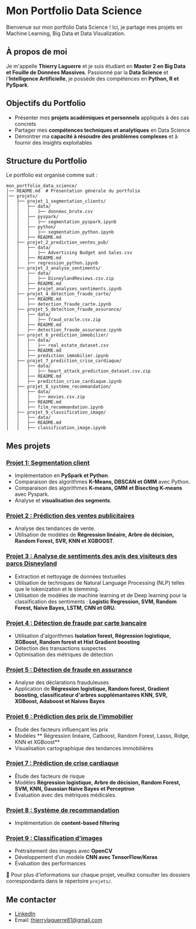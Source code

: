# Mon Portfolio Data Science

Bienvenue sur mon portfolio Data Science ! Ici, je partage mes projets en Machine Learning, Big Data et Data Visualization.

## À propos de moi

Je m'appelle **Thierry Laguerre** et je suis étudiant en **Master 2 en Big Data et Fouille de Données Massives**. Passionné par la **Data Science** et l'**Intelligence Artificielle**, je possède des compétences en **Python, R et PySpark**.


## Objectifs du Portfolio

- Présenter mes **projets académiques et personnels** appliqués à des cas concrets
- Partager mes **compétences techniques et analytiques** en Data Science
- Démontrer ma **capacité à résoudre des problèmes complexes** et à fournir des insights exploitables

## Structure du Portfolio

Le portfolio est organisé comme suit :

```
mon_portfolio_data_science/
│── README.md  # Présentation générale du portfolio
│── projets/
│   ├── projet_1_segmentation_clients/
│   │   ├── data/
│   │   │   ├── données_brute.csv
│   │   ├── pyspark/
│   │   │   ├── segmentation_pyspark.ipynb
│   │   ├── python/
│   │   │   ├── segmentation_python.ipynb
│   │   ├── README.md
│   ├── projet_2_prediction_ventes_pub/
│   │   ├── data/
│   │   │   ├── Advertising Budget and Sales.csv
│   │   ├── README.md
│   │   ├── regression_python.ipynb
│   ├── projet_3_analyse_sentiments/
│   │   ├── data/
│   │   │   ├── DisneylandReviews.csv.zip
│   │   ├── README.md
│   │   ├── projet_analyses_sentiments.ipynb
│   ├── projet_4_detection_fraude_carte/
│   │   ├── README.md
│   │   ├── detection_fraude_carte.ipynb
│   ├── projet_5_detection_fraude_assurance/
│   │   ├── data/
│   │   │   ├── fraud_oracle.csv.zip
│   │   ├── README.md
│   │   ├── detection_fraude_assurance.ipynb
│   ├── projet_6_prédiction_immobilier/
│   │   ├── data/
│   │   │   ├── real_estate_dataset.csv
│   │   ├── README.md
│   │   ├── prediction_immobilier.ipynb
│   ├── projet_7_prediction_crise_cardiaque/
│   │   ├── data/
│   │   │   ├── heart_attack_prediction_dataset.csv.zip
│   │   ├── README.md
│   │   ├── prediction_crise_cardiaque.ipynb
│   ├── projet_8_système_recommandation/
│   │   ├── data/
│   │   │   ├── movies.csv.zip
│   │   ├── README.md
│   │   ├── film_recommandation.ipynb
│   ├── projet_9_classification_image/
│   │   ├── data/
│   │   ├── README.md
│   │   ├── classification_image.ipynb
```

## Mes projets

### [Projet 1: Segmentation client](./projets/projet_1_segmentation_clients/README.md)

- Implémentation en **PySpark et Python**.
- Comparaison des algorithmes **K-Means, DBSCAN et GMM** avec Python.
- Comparaison des algorithmes **K-means, GMM et Bisecting K-means** avec Pyspark.
- Analyse et **visualisation des segments**.

### [Projet 2 : Prédiction des ventes publicitaires](./projets/projet_1_segmentation_clients/README.md)

- Analyse des tendances de vente.
- Utilisation de modèles de **Régression linéaire, Arbre de décision, Random Forest, SVR, KNN et XGBOOST**.

### [Projet 3 : Analyse de sentiments des avis des visiteurs des parcs Disneyland](./projets/projet_3_analyse_sentiments/README.md)

- Extraction et nettoyage de données textuelles
- Utilisation de techniques de Natural Language Processing (NLP) telles que le tokenization et le stemming.
- Utilisation de modèles de machine learning et de Deep learning pour la classification des sentiments : **Logistic Regression, SVM, Random Forest, Naive Bayes, LSTM, CNN et GRU.**

### [Projet 4 : Détection de fraude par carte bancaire](./projets/projet_4_detection_fraude_carte/README.md)

- Utilisation d'algorithmes **Isolation forest, Régression logistique, XGBoost, Random forest et Hist Gradient boosting**
- Détection des transactions suspectes
- Optimisation des métriques de détection

### [Projet 5 : Détection de fraude en assurance](./projets/projet_5_detection_fraude_assurance/README.md)

- Analyse des déclarations frauduleuses
- Application de **Régression logistique, Random forest, Gradient boosting, classificateur d'arbres supplémantaires KNN, SVR, XGBoost, Adaboost et Naives Bayes**

### [Projet 6 : Prédiction des prix de l’immobilier](./projets/projet_6_prédiction_immobilier/README.md)

- Étude des facteurs influençant les prix
- Modèles ** Régression linéaire, Catboost, Random Forest, Lasso, Ridge, KNN et XGBoost**
- Visualisation cartographique des tendances immobilières

### [Projet 7 : Prédiction de crise cardiaque](./projets/projet_7_prediction_crise_cardiaque/README.md)

- Étude des facteurs de risque
- Modèles **Régression logistique, Arbre de décision, Random Forest, SVM, KNN, Gaussian Naive Bayes et Perceptron**
- Évaluation avec des métriques médicales.

### [Projet 8 : Système de recommandation](./projets/projet_8_système_recommandation/README.md)

- Implémentation de **content-based filtering**

### [Projet 9 : Classification d'images](./projets/projet_9_classification_image/README.md)

- Prétraitement des images avec **OpenCV**
- Développement d’un modèle **CNN avec TensorFlow/Keras**
- Évaluation des performances

📌 Pour plus d'informations sur chaque projet, veuillez consulter les dossiers correspondants dans le répertoire `projets/`.

## Me contacter
- [LinkedIn](https://www.linkedin.com/in/thierry-laguerre-ba1267257/)
- Email: thierrylaguerre81@gmail.com
